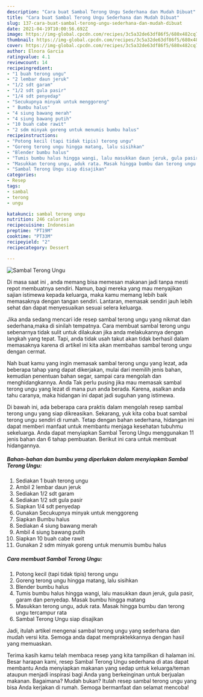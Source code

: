 ```yaml
---
description: "Cara buat Sambal Terong Ungu Sederhana dan Mudah Dibuat"
title: "Cara buat Sambal Terong Ungu Sederhana dan Mudah Dibuat"
slug: 137-cara-buat-sambal-terong-ungu-sederhana-dan-mudah-dibuat
date: 2021-04-19T10:00:56.692Z
image: https://img-global.cpcdn.com/recipes/3c5a32de63df86f5/680x482cq70/sambal-terong-ungu-foto-resep-utama.jpg
thumbnail: https://img-global.cpcdn.com/recipes/3c5a32de63df86f5/680x482cq70/sambal-terong-ungu-foto-resep-utama.jpg
cover: https://img-global.cpcdn.com/recipes/3c5a32de63df86f5/680x482cq70/sambal-terong-ungu-foto-resep-utama.jpg
author: Elnora Garcia
ratingvalue: 4.1
reviewcount: 14
recipeingredient:
- "1 buah terong ungu"
- "2 lembar daun jeruk"
- "1/2 sdt garam"
- "1/2 sdt gula pasir"
- "1/4 sdt penyedap"
- "Secukupnya minyak untuk menggoreng"
- " Bumbu halus"
- "4 siung bawang merah"
- "4 siung bawang putih"
- "10 buah cabe rawit"
- "2 sdm minyak goreng untuk menumis bumbu halus"
recipeinstructions:
- "Potong kecil (tapi tidak tipis) terong ungu"
- "Goreng terong ungu hingga matang, lalu sisihkan"
- "Blender bumbu halus"
- "Tumis bumbu halus hingga wangi, lalu masukkan daun jeruk, gula pasir, garam dan penyedap. Masak bumbu hingga matang"
- "Masukkan terong ungu, aduk rata. Masak hingga bumbu dan terong ungu tercampur rata"
- "Sambal Terong Ungu siap disajikan"
categories:
- Resep
tags:
- sambal
- terong
- ungu

katakunci: sambal terong ungu 
nutrition: 246 calories
recipecuisine: Indonesian
preptime: "PT19M"
cooktime: "PT33M"
recipeyield: "2"
recipecategory: Dessert

---
```



![Sambal Terong Ungu](https://img-global.cpcdn.com/recipes/3c5a32de63df86f5/680x482cq70/sambal-terong-ungu-foto-resep-utama.jpg)

Di masa  saat ini , anda memang bisa memesan makanan jadi tanpa mesti repot membuatnya sendiri. Namun, bagi mereka yang mau menyajikan sajian istimewa kepada keluarga, maka kamu memang lebih baik memasaknya dengan tangan sendiri. Lantaran, memasak sendiri jauh lebih sehat dan dapat menyesuaikan sesuai selera keluarga.

Jika anda sedang mencari ide resep sambal terong ungu yang nikmat dan sederhana,maka di sinilah tempatnya. Cara membuat sambal terong ungu  sebenarnya tidak sulit untuk dilakukan jika anda melakukannya dengan langkah yang tepat. Tapi, anda tidak usah takut akan tidak berhasil dalam memasaknya 
karena di artikel ini kita akan membahas sambal terong ungu dengan cermat.  



Nah buat kamu yang ingin memasak sambal terong ungu yang lezat, ada beberapa tahap yang dapat dikerjakan, mulai dari memilih jenis bahan, kemudian penentuan bahan segar, sampai cara mengolah dan menghidangkannya. Anda Tak perlu pusing jika mau memasak sambal terong ungu yang lezat di mana pun anda berada. Karena, asalkan anda  tahu caranya, maka hidangan ini dapat jadi suguhan yang istimewa.

Di bawah ini, ada beberapa cara praktis  dalam mengolah resep sambal terong ungu yang siap dikreasikan. Sekarang, yuk kita coba buat sambal terong ungu sendiri di rumah. Tetap dengan bahan sederhana, hidangan ini dapat memberi manfaat untuk membantu menjaga kesehatan tubuhmu sekeluarga. Anda dapat menyiapkan Sambal Terong Ungu menggunakan 11 jenis bahan dan 6 tahap pembuatan. Berikut ini cara untuk membuat hidangannya.

<!--inarticleads1-->

##### Bahan-bahan dan bumbu yang diperlukan dalam menyiapkan Sambal Terong Ungu:

1. Sediakan 1 buah terong ungu
1. Ambil 2 lembar daun jeruk
1. Sediakan 1/2 sdt garam
1. Sediakan 1/2 sdt gula pasir
1. Siapkan 1/4 sdt penyedap
1. Gunakan Secukupnya minyak untuk menggoreng
1. Siapkan  Bumbu halus
1. Sediakan 4 siung bawang merah
1. Ambil 4 siung bawang putih
1. Siapkan 10 buah cabe rawit
1. Gunakan 2 sdm minyak goreng untuk menumis bumbu halus




<!--inarticleads2-->

##### Cara membuat Sambal Terong Ungu:

1. Potong kecil (tapi tidak tipis) terong ungu
1. Goreng terong ungu hingga matang, lalu sisihkan
1. Blender bumbu halus
1. Tumis bumbu halus hingga wangi, lalu masukkan daun jeruk, gula pasir, garam dan penyedap. Masak bumbu hingga matang
1. Masukkan terong ungu, aduk rata. Masak hingga bumbu dan terong ungu tercampur rata
1. Sambal Terong Ungu siap disajikan




Jadi, itulah artikel mengenai  sambal terong ungu  yang sederhana dan mudah versi kita. Semoga anda dapat mempraktekkannya dengan hasil yang memuaskan. 

Terima kasih kamu telah membaca resep yang kita tampilkan di halaman ini. Besar harapan kami, resep  Sambal Terong Ungu sederhana di atas dapat membantu Anda menyiapkan makanan yang sedap untuk keluarga/teman ataupun menjadi inspirasi bagi Anda yang berkeinginan untuk berjualan makanan. Bagaimana? Mudah bukan? Itulah resep sambal terong ungu yang bisa Anda kerjakan di rumah. Semoga bermanfaat dan selamat mencoba!

